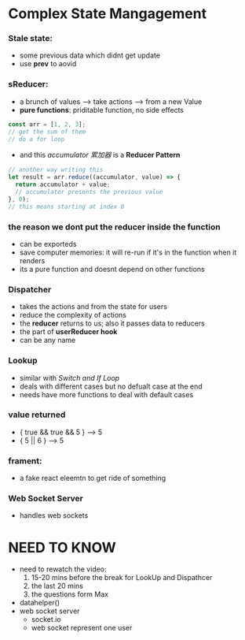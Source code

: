 # Complex State Mangagement

### Stale state:
- some previous data which didnt get update
- use **prev** to aovid

### sReducer:
- a brunch of values --> take actions --> from a new Value
- **pure functions**: priditable function, no side effects

```js
const arr = [1, 2, 3];
// get the sum of them
// do a for loop
```

- and this _accumulator 累加器_ is a **Reducer Pattern**

```js
// another way writing this
let result = arr.reduce((accumulator, value) => {
  return accumulator + value;
  // accumulator presents the previous value
}, 0);
// this means starting at index 0
```

### the reason we dont put the reducer inside the function
- can be exporteds
- save computer memories: it will re-run if it's in the function when it renders
- its a pure function and doesnt depend on other functions

### Dispatcher
- takes the actions and from the state for users
- reduce the complexity of actions
- the **reducer** returns to us; also it passes data to reducers
- the part of **userReducer hook**
- can be any name

### Lookup
- similar with _Switch and If Loop_
- deals with different cases but no defualt case at the end
- needs have more functions to deal with default cases

### value returned
- { true && true && 5 } --> 5
- { 5 || 6 } --> 5

### frament:
- a fake react eleemtn to get ride of something

### Web Socket Server
- handles web sockets


# NEED TO KNOW
- need to rewatch the video:
  1. 15-20 mins before the break for LookUp and Dispathcer
  2. the last 20 mins
  3. the questions form Max
- datahelper()
- web socket server
  - socket.io
  - web socket represent one user